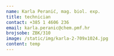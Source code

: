 ```yaml
---
name: Karla Peranić, mag. biol. exp.
title: technician
contact: +385 1 4606 236
email: karla.peranic@chem.pmf.hr
brojsobe: ZBK/310
image: /static/img/karla-2-709x1024.jpg
content: temp
---
```

